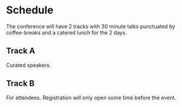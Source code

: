 # Schedule

The conference will have 2 tracks with 30 minute talks punctuated by coffee-breaks and a catered lunch for the 2 days.

## Track A

Curated speakers.

## Track B

For attendees. Registration will only open some time before the event.
